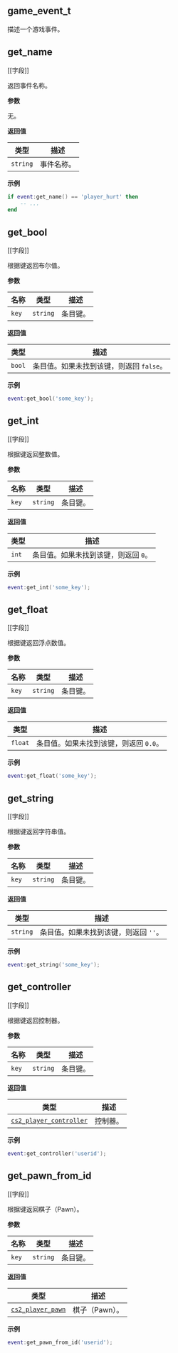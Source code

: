 ## game_event_t

描述一个游戏事件。

## get_name

[[字段]]

返回事件名称。

**参数**

无。

**返回值**

| 类型 | 描述 |
| ---- | ----------- |
| `string` | 事件名称。 |

**示例**

```lua
if event:get_name() == 'player_hurt' then
    -- ...
end
```

## get_bool

[[字段]]

根据键返回布尔值。

**参数**

| 名称 | 类型 | 描述 |
| ---- | ---- | ----------- |
| `key` | `string` | 条目键。 |

**返回值**

| 类型 | 描述 |
| ---- | ----------- |
| `bool` | 条目值。如果未找到该键，则返回 `false`。 |

**示例**

```lua
event:get_bool('some_key');
```

## get_int

[[字段]]

根据键返回整数值。

**参数**

| 名称 | 类型 | 描述 |
| ---- | ---- | ----------- |
| `key` | `string` | 条目键。 |

**返回值**

| 类型 | 描述 |
| ---- | ----------- |
| `int` | 条目值。如果未找到该键，则返回 `0`。 |

**示例**

```lua
event:get_int('some_key');
```

## get_float

[[字段]]

根据键返回浮点数值。

**参数**

| 名称 | 类型 | 描述 |
| ---- | ---- | ----------- |
| `key` | `string` | 条目键。 |

**返回值**

| 类型 | 描述 |
| ---- | ----------- |
| `float` | 条目值。如果未找到该键，则返回 `0.0`。 |

**示例**

```lua
event:get_float('some_key');
```

## get_string

[[字段]]

根据键返回字符串值。

**参数**

| 名称 | 类型 | 描述 |
| ---- | ---- | ----------- |
| `key` | `string` | 条目键。 |

**返回值**

| 类型 | 描述 |
| ---- | ----------- |
| `string` | 条目值。如果未找到该键，则返回 `''`。 |

**示例**

```lua
event:get_string('some_key');
```

## get_controller

[[字段]]

根据键返回控制器。

**参数**

| 名称 | 类型 | 描述 |
| ---- | ---- | ----------- |
| `key` | `string` | 条目键。 |

**返回值**

| 类型 | 描述 |
| ---- | ----------- |
| [`cs2_player_controller`](/api/entities/base-entity/cs2-player-controller "此类型表示 CCSPlayerController 类。") | 控制器。 |

**示例**

```lua
event:get_controller('userid');
```

## get_pawn_from_id

[[字段]]

根据键返回棋子（Pawn）。

**参数**

| 名称 | 类型 | 描述 |
| ---- | ---- | ----------- |
| `key` | `string` | 条目键。 |

**返回值**

| 类型 | 描述 |
| ---- | ----------- |
| [`cs2_player_pawn`](/api/entities/base-entity/cs2-player-pawn "此类型表示 C_CSPlayerPawn 类。") | 棋子（Pawn）。 |

**示例**

```lua
event:get_pawn_from_id('userid');
```